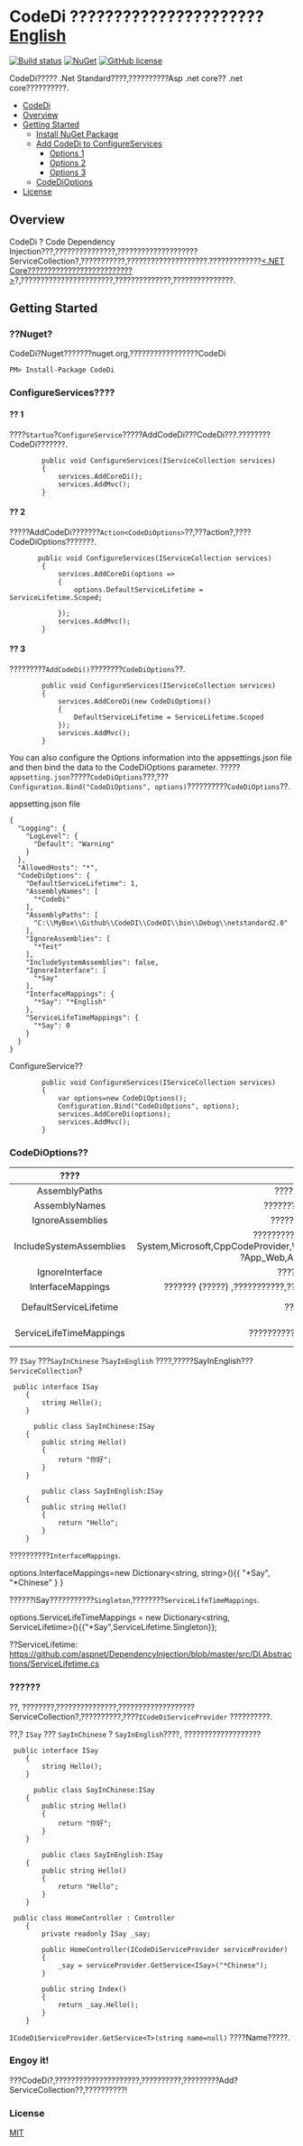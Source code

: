 # CodeDi ??????????????????????[English](https://github.com/liuzhenyulive/CodeDi/blob/master/README.md)
[![Build status](https://ci.appveyor.com/api/projects/status/eeo8aua4n8r5fnce?svg=true)](https://ci.appveyor.com/project/liuzhenyulive/codedi)
[![NuGet](https://img.shields.io/badge/nuget-1.0.1-blue.svg)](https://www.nuget.org/packages/CodeDI/)
[![GitHub license](https://img.shields.io/badge/license-MIT-blue.svg)](https://raw.githubusercontent.com/liuzhenyulive/codedi/master/LICENSE)

CodeDi????? .Net Standard????,??????????Asp .net core?? .net core??????????.

- [CodeDi](#codedi)
- [Overview](#overview)
- [Getting Started](#getting-started)
  - [Install NuGet Package](#install-nuget-package)
  - [Add CodeDi to ConfigureServices](#add-codedi-to-configureservices)
    - [Options 1](#options-1)
    - [Options 2](#options-2)
    - [Options 3](#options-3)
  - [CodeDiOptions](#codedioptions)
- [License](#license)



## Overview

CodeDi ? Code Dependency Injection???,???????????????,????????????????????ServiceCollection?,???????????,????????????????????.?????????????[<.NET Core??????????????????????????>](https://www.cnblogs.com/yilezhu/p/10236163.html ".NET Core??????????????????????????")?,???????????????????????,??????????????,???????????????.



## Getting Started

### ??Nuget?

CodeDi?Nuget???????nuget.org,?????????????????CodeDi

```
PM> Install-Package CodeDi
```
### ConfigureServices????
#### ?? 1
????`Startuo`?`ConfigureService`?????AddCodeDi???CodeDi???.????????CodeDi???????.
```
        public void ConfigureServices(IServiceCollection services)
        {
            services.AddCoreDi();
            services.AddMvc();
        }
```
#### ?? 2
?????AddCodeDi???????`Action<CodeDiOptions>`??,???action?,????CodeDiOptions???????.
```
       public void ConfigureServices(IServiceCollection services)
        {
            services.AddCoreDi(options =>
            {
                options.DefaultServiceLifetime = ServiceLifetime.Scoped;

            });
            services.AddMvc();
        }
```
#### ?? 3
?????????`AddCodeDi()`????????`CodeDiOptions`??.
```
        public void ConfigureServices(IServiceCollection services)
        {
            services.AddCoreDi(new CodeDiOptions()
            {
                DefaultServiceLifetime = ServiceLifetime.Scoped
            });
            services.AddMvc();
        }
```
You can also configure the Options information into the appsettings.json file and then bind the data to the CodeDiOptions parameter.
?????`appsetting.json`?????`CodeDiOptions`???,???`Configuration.Bind("CodeDiOptions", options)`??????????`CodeDiOptions`??.

appsetting.json file
```
{
  "Logging": {
    "LogLevel": {
      "Default": "Warning"
    }
  },
  "AllowedHosts": "*",
  "CodeDiOptions": {
    "DefaultServiceLifetime": 1,
    "AssemblyNames": [
      "*CodeDi"
    ],
    "AssemblyPaths": [
      "C:\\MyBox\\Github\\CodeDI\\CodeDI\\bin\\Debug\\netstandard2.0"
    ],
    "IgnoreAssemblies": [
      "*Test"
    ],
    "IncludeSystemAssemblies": false,
    "IgnoreInterface": [
      "*Say"
    ],
    "InterfaceMappings": {
      "*Say": "*English"
    },
    "ServiceLifeTimeMappings": {
      "*Say": 0
    }
  }
}

```
ConfigureService??
```
        public void ConfigureServices(IServiceCollection services)
        {
            var options=new CodeDiOptions();
            Configuration.Bind("CodeDiOptions", options);
            services.AddCoreDi(options);
            services.AddMvc();
        }
```

### CodeDiOptions??
| ????  | ????  | ???? | ???  |
| :------------: | :------------: | :------------: | :------------: |
| AssemblyPaths  | ????????Dll???  |  string[] | Bin??  |
| AssemblyNames  | ??????????? (?????)  | string[]  |  * |
| IgnoreAssemblies | ???????? (?????)  |   string[]|  null |
| IncludeSystemAssemblies  |  ?????????(??false?,?????System,Microsoft,CppCodeProvider,WebMatrix,SMDiagnostics,Newtonsoft?????App_Web,App_global???????) |  bool | false  |
| IgnoreInterface  |  ????? (?????) | string[]  |  null |
| InterfaceMappings  | ??????? (?????) ,???????????,???????,??????????SerciceCollection? | Dictionary<string, string>  |  null |
| DefaultServiceLifetime  |  ????????? | ServuceLifetime( Singleton,Scoped,Transient)  |  ServiceLifetime.Scope |
| ServiceLifeTimeMappings  | ?????????????,???????????  |  Dictionary<string, ServiceLifetime> | null  |



?? `ISay` ???`SayInChinese` ?`SayInEnglish` ????,?????SayInEnglish???`ServiceCollection`?

```
 public interface ISay
    {
        string Hello();
    }

      public class SayInChinese:ISay
    {
        public string Hello()
        {
            return "你好";
        }
    }

        public class SayInEnglish:ISay
    {
        public string Hello()
        {
            return "Hello";
        }
    }

```
??????????`InterfaceMappings`.

options.InterfaceMappings=new Dictionary<string, string>(){{ "*Say", "*Chinese" } }

??????ISay???????????`Singleton`,????????`ServiceLifeTimeMappings`.

options.ServiceLifeTimeMappings = new Dictionary<string, ServiceLifetime>(){{"*Say",ServiceLifetime.Singleton}};

??ServiceLifetime: https://github.com/aspnet/DependencyInjection/blob/master/src/DI.Abstractions/ServiceLifetime.cs



### ??????
??, ????????,???????????????,???????????????????ServiceCollection?,??????????,????`ICodeDiServiceProvider` ??????????.


??,? `ISay` ??? `SayInChinese` ? `SayInEnglish`????, ???????????????????

```
 public interface ISay
    {
        string Hello();
    }

      public class SayInChinese:ISay
    {
        public string Hello()
        {
            return "你好";
        }
    }

        public class SayInEnglish:ISay
    {
        public string Hello()
        {
            return "Hello";
        }
    }

```

```
 public class HomeController : Controller
    {
        private readonly ISay _say;

        public HomeController(ICodeDiServiceProvider serviceProvider)
        {
            _say = serviceProvider.GetService<ISay>("*Chinese");
        }

        public string Index()
        {
            return _say.Hello();
        }
    }

```
`ICodeDiServiceProvider.GetService<T>(string name=null)`
????Name?????.

### Engoy it!

???CodeDi?,?????????????????????,??????????,?????????Add?ServiceCollection??,??????????!


### License

[MIT](https://raw.githubusercontent.com/liuzhenyulive/codedi/master/LICENSE)
